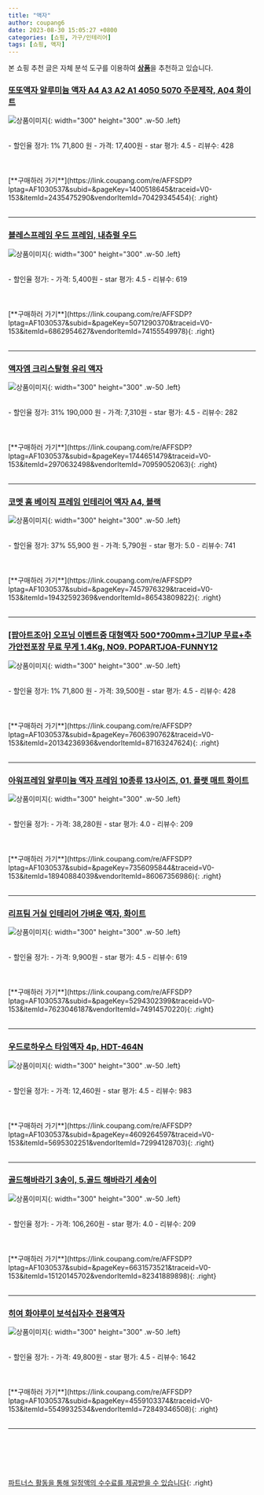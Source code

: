 ```yaml
---
title: "액자"
author: coupang6
date: 2023-08-30 15:05:27 +0800
categories: [쇼핑, 가구/인테리어]
tags: [쇼핑, 액자]
---
```


본 쇼핑 추천 글은 자체 분석 도구를 이용하여 [**상품**](https://link.coupang.com/a/bao1ui)을 추천하고 있습니다.

### [또또액자 알루미늄 액자 A4 A3 A2 A1 4050 5070 주문제작, A04 화이트](https://link.coupang.com/re/AFFSDP?lptag=AF1030537&subid=&pageKey=1400518645&traceid=V0-153&itemId=2435475290&vendorItemId=70429345454)

![상품이미지](https://thumbnail7.coupangcdn.com/thumbnails/remote/230x230ex/image/vendor_inventory/55d8/7e45432e561de48048a7c184c59e73f105643e605f495f2b3e185bb314b5.jpg){: width="300" height="300" .w-50 .left}


<br>
- 할인율 정가: 1%  71,800   원
- 가격: 17,400원
- star 평가: 4.5
- 리뷰수: 428
<br>
<br>
<br>
<br>
[**구매하러 가기**](https://link.coupang.com/re/AFFSDP?lptag=AF1030537&subid=&pageKey=1400518645&traceid=V0-153&itemId=2435475290&vendorItemId=70429345454){: .right}
<br>
<br>

---

### [블레스프레임 우드 프레임, 내츄럴 우드](https://link.coupang.com/re/AFFSDP?lptag=AF1030537&subid=&pageKey=5071290370&traceid=V0-153&itemId=6862954627&vendorItemId=74155549978)

![상품이미지](https://thumbnail10.coupangcdn.com/thumbnails/remote/230x230ex/image/retail/images/2021/02/25/13/7/05ead7fc-494b-48f8-87d0-cb7fca40c387.jpg){: width="300" height="300" .w-50 .left}


<br>
- 할인율 정가: 
- 가격: 5,400원
- star 평가: 4.5
- 리뷰수: 619
<br>
<br>
<br>
<br>
[**구매하러 가기**](https://link.coupang.com/re/AFFSDP?lptag=AF1030537&subid=&pageKey=5071290370&traceid=V0-153&itemId=6862954627&vendorItemId=74155549978){: .right}
<br>
<br>

---

### [액자엠 크리스탈형 유리 액자](https://link.coupang.com/re/AFFSDP?lptag=AF1030537&subid=&pageKey=1744651479&traceid=V0-153&itemId=2970632498&vendorItemId=70959052063)

![상품이미지](https://thumbnail10.coupangcdn.com/thumbnails/remote/230x230ex/image/retail/images/4274036377810619-22be6fa4-ac77-4fd2-92d9-85420da19700.jpg){: width="300" height="300" .w-50 .left}


<br>
- 할인율 정가: 31%  190,000   원
- 가격: 7,310원
- star 평가: 4.5
- 리뷰수: 282
<br>
<br>
<br>
<br>
[**구매하러 가기**](https://link.coupang.com/re/AFFSDP?lptag=AF1030537&subid=&pageKey=1744651479&traceid=V0-153&itemId=2970632498&vendorItemId=70959052063){: .right}
<br>
<br>

---

### [코멧 홈 베이직 프레임 인테리어 액자 A4, 블랙](https://link.coupang.com/re/AFFSDP?lptag=AF1030537&subid=&pageKey=7457976329&traceid=V0-153&itemId=19432592369&vendorItemId=86543809822)

![상품이미지](https://thumbnail8.coupangcdn.com/thumbnails/remote/230x230ex/image/retail/images/4986181810910720-76a8efe4-d0fe-45f0-a4e8-59d484c80b60.jpg){: width="300" height="300" .w-50 .left}


<br>
- 할인율 정가: 37%  55,900   원
- 가격: 5,790원
- star 평가: 5.0
- 리뷰수: 741
<br>
<br>
<br>
<br>
[**구매하러 가기**](https://link.coupang.com/re/AFFSDP?lptag=AF1030537&subid=&pageKey=7457976329&traceid=V0-153&itemId=19432592369&vendorItemId=86543809822){: .right}
<br>
<br>

---

### [[팝아트조아] 오프닝 이벤트중 대형액자 500*700mm+크기UP 무료+추가안전포장 무료 무게 1.4Kg, NO9. POPARTJOA-FUNNY12](https://link.coupang.com/re/AFFSDP?lptag=AF1030537&subid=&pageKey=7606390762&traceid=V0-153&itemId=20134236936&vendorItemId=87163247624)

![상품이미지](https://thumbnail9.coupangcdn.com/thumbnails/remote/230x230ex/image/vendor_inventory/3f2c/1001be1449ce8930723541c2b101a591dc5461a40cfebe539588f2f5bb8b.jpg){: width="300" height="300" .w-50 .left}


<br>
- 할인율 정가: 1%  71,800   원
- 가격: 39,500원
- star 평가: 4.5
- 리뷰수: 428
<br>
<br>
<br>
<br>
[**구매하러 가기**](https://link.coupang.com/re/AFFSDP?lptag=AF1030537&subid=&pageKey=7606390762&traceid=V0-153&itemId=20134236936&vendorItemId=87163247624){: .right}
<br>
<br>

---

### [아워프레임 알루미늄 액자 프레임 10종류 13사이즈, 01. 플랫 매트 화이트](https://link.coupang.com/re/AFFSDP?lptag=AF1030537&subid=&pageKey=7356095844&traceid=V0-153&itemId=18940884039&vendorItemId=86067356986)

![상품이미지](https://thumbnail9.coupangcdn.com/thumbnails/remote/230x230ex/image/vendor_inventory/0a23/6c70c23a35823371ab524280245996c721819e80ff0ac170fa0310d35892.jpg){: width="300" height="300" .w-50 .left}


<br>
- 할인율 정가: 
- 가격: 38,280원
- star 평가: 4.0
- 리뷰수: 209
<br>
<br>
<br>
<br>
[**구매하러 가기**](https://link.coupang.com/re/AFFSDP?lptag=AF1030537&subid=&pageKey=7356095844&traceid=V0-153&itemId=18940884039&vendorItemId=86067356986){: .right}
<br>
<br>

---

### [리프팀 거실 인테리어 가벼운 액자, 화이트](https://link.coupang.com/re/AFFSDP?lptag=AF1030537&subid=&pageKey=5294302399&traceid=V0-153&itemId=7623046187&vendorItemId=74914570220)

![상품이미지](https://thumbnail9.coupangcdn.com/thumbnails/remote/230x230ex/image/retail/images/2021/04/05/11/3/1f96ac71-aec3-472f-a5a5-10a049e7fd1c.jpg){: width="300" height="300" .w-50 .left}


<br>
- 할인율 정가: 
- 가격: 9,900원
- star 평가: 4.5
- 리뷰수: 619
<br>
<br>
<br>
<br>
[**구매하러 가기**](https://link.coupang.com/re/AFFSDP?lptag=AF1030537&subid=&pageKey=5294302399&traceid=V0-153&itemId=7623046187&vendorItemId=74914570220){: .right}
<br>
<br>

---

### [우드로하우스 타임액자 4p, HDT-464N](https://link.coupang.com/re/AFFSDP?lptag=AF1030537&subid=&pageKey=4609264597&traceid=V0-153&itemId=5695302251&vendorItemId=72994128703)

![상품이미지](https://thumbnail8.coupangcdn.com/thumbnails/remote/230x230ex/image/rs_quotation_api/gkg5ybqb/491c705408f64cfd86b517e816af2ff5.jpg){: width="300" height="300" .w-50 .left}


<br>
- 할인율 정가: 
- 가격: 12,460원
- star 평가: 4.5
- 리뷰수: 983
<br>
<br>
<br>
<br>
[**구매하러 가기**](https://link.coupang.com/re/AFFSDP?lptag=AF1030537&subid=&pageKey=4609264597&traceid=V0-153&itemId=5695302251&vendorItemId=72994128703){: .right}
<br>
<br>

---

### [골드해바라기 3송이, 5.골드 해바라기 세송이](https://link.coupang.com/re/AFFSDP?lptag=AF1030537&subid=&pageKey=6631573521&traceid=V0-153&itemId=15120145702&vendorItemId=82341889898)

![상품이미지](https://thumbnail7.coupangcdn.com/thumbnails/remote/230x230ex/image/vendor_inventory/35ce/8b320a3b3fb779e12f6c20661eb7faad85fbd0d52be64c3e177ea51bbc99.jpg){: width="300" height="300" .w-50 .left}


<br>
- 할인율 정가: 
- 가격: 106,260원
- star 평가: 4.0
- 리뷰수: 209
<br>
<br>
<br>
<br>
[**구매하러 가기**](https://link.coupang.com/re/AFFSDP?lptag=AF1030537&subid=&pageKey=6631573521&traceid=V0-153&itemId=15120145702&vendorItemId=82341889898){: .right}
<br>
<br>

---

### [히여 화야루이 보석십자수 전용액자](https://link.coupang.com/re/AFFSDP?lptag=AF1030537&subid=&pageKey=4559103374&traceid=V0-153&itemId=5549932534&vendorItemId=72849346508)

![상품이미지](https://thumbnail7.coupangcdn.com/thumbnails/remote/230x230ex/image/vendor_inventory/5771/0a003ceb569d6210de6ed912afc4053aabf6680143ff15c00cc374fe5f46.jpg){: width="300" height="300" .w-50 .left}


<br>
- 할인율 정가: 
- 가격: 49,800원
- star 평가: 4.5
- 리뷰수: 1642
<br>
<br>
<br>
<br>
[**구매하러 가기**](https://link.coupang.com/re/AFFSDP?lptag=AF1030537&subid=&pageKey=4559103374&traceid=V0-153&itemId=5549932534&vendorItemId=72849346508){: .right}
<br>
<br>

---
<br><br><br><br><br> [파트너스 활동을 통해 일정액의 수수료를 제공받을 수 있습니다](https://link.coupang.com/a/bao1ui){: .right}